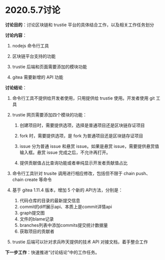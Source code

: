 # 2020.5.7讨论

**讨论目的**：讨论区块链和 trustie 平台的具体结合工作，以及相关工作任务划分

**讨论内容**：

1. nodejs 命令行工具

2. 区块链平台支持的功能

3. trustie 后端和页面需要添加的模块功能

4. gitea 需要新增的 API 功能

**讨论结论**：

1. 命令行工具不提供给开发者使用，只用提供给 trustie 使用。开发者使用 git 工具

2. trustie 网页需要添加四个模块的功能：

    1. 创建项目时，需要提供选项，选择是普通项目还是区块链存证项目

    2. fork 时，需要提供选项，是 fork 为普通项目还是区块链存证项目

    3. issue 分为普通 issue 和悬赏 issue。如果是悬赏 issue，需要提供悬赏值输入框。悬赏 issue 完成之后，不允许再打开。

    4. 提供贡献值占比查询功能或者单纯显示开发者贡献值占比

3. 命令行工具针对 trusite 调用进行相应修改，包括但不限于 chain push、chain create 等命令

4. 基于 gitea 1.11.4 版本，增加 5 个新的 API方法，分别是：

    1. 代码仓库的目录的最新提交信息
    2. commit的diff展示api、本质上是commit详情api
    3. graph提交图
    4. 文件的blame记录
    5. branches列表中添加commits提交统计数据量
    6. 获取项目的贡献者
    
5. trustie 后端可以针对求兵昨天提供的技术 API 对接文档，着手整合工作

**下一步工作**：快速推进“讨论结论”中的工作任务。
